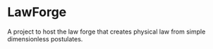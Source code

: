 # LawForge
A project to host the law forge that creates physical law from simple dimensionless postulates. 
